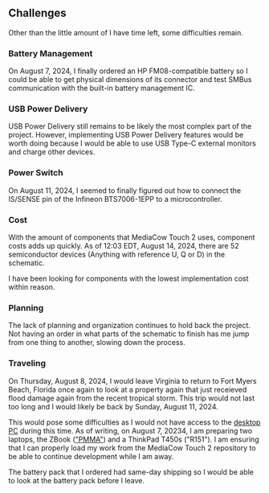 
## Challenges
Other than the little amount of I have time left, some difficulties remain.

### Battery Management
On August 7, 2024, I finally ordered an HP FM08-compatible battery so I could be able to get physical dimensions of its connector and test SMBus communication with the built-in battery management IC. 

### USB Power Delivery
USB Power Delivery still remains to be likely the most complex part of the project. However, implementing USB Power Delivery features would be worth doing because I would be able to use USB Type-C external monitors and charge other devices.

### Power Switch
On August 11, 2024, I seemed to finally figured out how to connect the IS/SENSE pin of the Infineon BTS7006-1EPP to a microcontroller. 

### Cost
With the amount of components that MediaCow Touch 2 uses, component costs adds up quickly. As of 12:03 EDT, August 14, 2024, there are 52 semiconductor devices (Anything with reference U, Q or D) in the schematic. 

I have been looking for components with the lowest implementation cost within reason. 

### Planning
The lack of planning and organization continues to hold back the project. Not having an order in what parts of the schematic to finish has me jump from one thing to another, slowing down the process.

### Traveling
On Thursday, August 8, 2024, I would leave Virginia to return to Fort Myers Beach, Florida once again to look at a property again that just receieved flood damage again from the recent tropical storm. This trip would not last too long and I would likely be back by Sunday, August 11, 2024.

This would pose some difficulties as I would not have access to the [desktop PC](/projects/pc_pbt/) during this time. As of writing, on August 7, 20234, I am preparing two laptops, the ZBook (["PMMA"](/projects/pc_pmma/)) and a ThinkPad T450s ("R151"). I am ensuring that I can properly load my work from the MediaCow Touch 2 repository to be able to continue development while I am away.

The battery pack that I ordered had same-day shipping so I would be able to look at the battery pack before I leave. 

